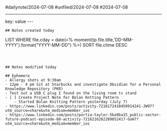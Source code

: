 #dailynote/2024-07-08 #unfiled/2024-07-08 #2024-07-08

--- 
key: value ---


```
## Notes created today

```
LIST WHERE file.cday = date(<% moment(tp.file.title,'DD-MM-YYYY').format("YYYY-MM-DD") %>) 
SORT file.ctime DESC
```



## Notes modified today

## Ephemera
- Allergy shots at 9:30am 
- 12pm - 4 pm Sit at Starbucks and investigate Obsidian for a Personal Knowledge Repository (PKR) 
- Test out a USB C plug I found on the living room tv stand
- [ ] Create Project Note for Bolan Kntting Pattern 
	- Started Bolan Knitting Pattern yesterday (July 7)
- https://www.linkedin.com/posts/activity-7216172418459914241-JW97?utm_source=share&utm_medium=member_ios
- https://www.linkedin.com/posts/portia-taylor-5ba9ba15_public-sector-future-podcast-episode-68-activity-7216216282289852417-GoH7?utm_source=share&utm_medium=member_ios
